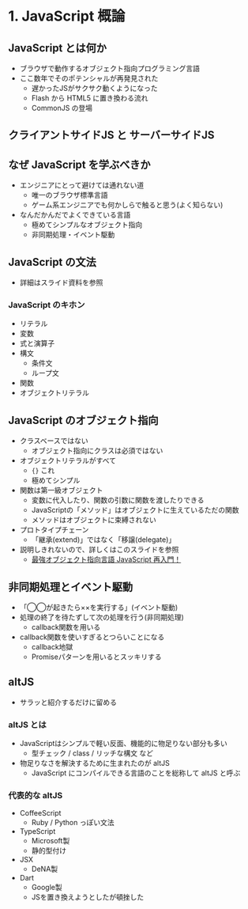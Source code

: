 # 1. JavaScript 概論

## JavaScript とは何か
- ブラウザで動作するオブジェクト指向プログラミング言語
- ここ数年でそのポテンシャルが再発見された
	- 遅かったJSがサクサク動くようになった
	- Flash から HTML5 に置き換わる流れ
	- CommonJS の登場

## クライアントサイドJS と サーバーサイドJS

## なぜ JavaScript を学ぶべきか
- エンジニアにとって避けては通れない道
	- 唯一のブラウザ標準言語
	- ゲーム系エンジニアでも何かしらで触ると思う(よく知らない)
- なんだかんだでよくできている言語
	- 極めてシンプルなオブジェクト指向
	- 非同期処理・イベント駆動

## JavaScript の文法
- 詳細はスライド資料を参照

### JavaScript のキホン
- リテラル
- 変数
- 式と演算子
- 構文
	- 条件文
	- ループ文
- 関数
- オブジェクトリテラル

## JavaScript のオブジェクト指向
- クラスベースではない
	- オブジェクト指向にクラスは必須ではない
- オブジェクトリテラルがすべて
	- `{}` これ
	- 極めてシンプル
- 関数は第一級オブジェクト
	- 変数に代入したり、関数の引数に関数を渡したりできる
	- JavaScriptの「メソッド」はオブジェクトに生えているただの関数
	- メソッドはオブジェクトに束縛されない
- プロトタイプチェーン
	- 「継承(extend)」ではなく「移譲(delegate)」
- 説明しきれないので、詳しくはこのスライドを参照
	- [最強オブジェクト指向言語 JavaScript 再入門！](http://www.slideshare.net/yuka2py/javascript-23768378)

## 非同期処理とイベント駆動
- 「◯◯が起きたら××を実行する」(イベント駆動)
- 処理の終了を待たずして次の処理を行う(非同期処理)
	- callback関数を用いる
- callback関数を使いすぎるとつらいことになる
	- callback地獄
	- Promiseパターンを用いるとスッキリする

## altJS
- サラッと紹介するだけに留める

### altJS とは
- JavaScriptはシンプルで軽い反面、機能的に物足りない部分も多い
	- 型チェック / class / リッチな構文 など
- 物足りなさを解決するために生まれたのが altJS
	- JavaScript にコンパイルできる言語のことを総称して altJS と呼ぶ

### 代表的な altJS
- CoffeeScript
	- Ruby / Python っぽい文法
- TypeScript
	- Microsoft製
	- 静的型付け
- JSX
	- DeNA製
- Dart
	- Google製
	- JSを置き換えようとしたが頓挫した
